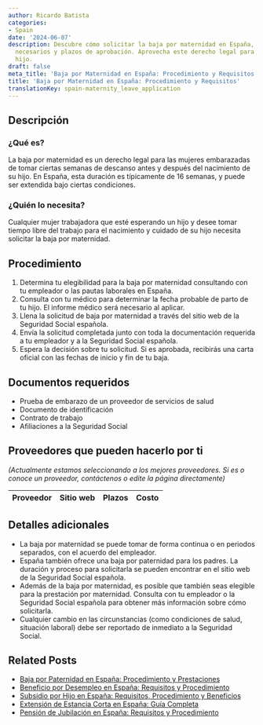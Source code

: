 ```yaml
---
author: Ricardo Batista
categories:
- Spain
date: '2024-06-07'
description: Descubre cómo solicitar la baja por maternidad en España, los documentos
  necesarios y plazos de aprobación. Aprovecha este derecho legal para cuidar de tu
  hijo.
draft: false
meta_title: 'Baja por Maternidad en España: Procedimiento y Requisitos'
title: 'Baja por Maternidad en España: Procedimiento y Requisitos'
translationKey: spain-maternity_leave_application
---
```



## Descripción
### ¿Qué es?
La baja por maternidad es un derecho legal para las mujeres embarazadas de tomar ciertas semanas de descanso antes y después del nacimiento de su hijo. En España, esta duración es típicamente de 16 semanas, y puede ser extendida bajo ciertas condiciones.

### ¿Quién lo necesita?
Cualquier mujer trabajadora que esté esperando un hijo y desee tomar tiempo libre del trabajo para el nacimiento y cuidado de su hijo necesita solicitar la baja por maternidad.

## Procedimiento
1. Determina tu elegibilidad para la baja por maternidad consultando con tu empleador o las pautas laborales en España.
2. Consulta con tu médico para determinar la fecha probable de parto de tu hijo. El informe médico será necesario al aplicar.
3. Llena la solicitud de baja por maternidad a través del sitio web de la Seguridad Social española.
4. Envía la solicitud completada junto con toda la documentación requerida a tu empleador y a la Seguridad Social española.
5. Espera la decisión sobre tu solicitud. Si es aprobada, recibirás una carta oficial con las fechas de inicio y fin de tu baja.

## Documentos requeridos
- Prueba de embarazo de un proveedor de servicios de salud
- Documento de identificación
- Contrato de trabajo
- Afiliaciones a la Seguridad Social

## Proveedores que pueden hacerlo por ti

_(Actualmente estamos seleccionando a los mejores proveedores. Si es o conoce un proveedor, contáctenos o edite la página directamente)_

| Proveedor | Sitio web | Plazos | Costo |
| --------------- | --------------- | :-------------: | :-------------: |

## Detalles adicionales
- La baja por maternidad se puede tomar de forma continua o en periodos separados, con el acuerdo del empleador.
- España también ofrece una baja por paternidad para los padres. La duración y proceso para solicitarla se pueden encontrar en el sitio web de la Seguridad Social española.
- Además de la baja por maternidad, es posible que también seas elegible para la prestación por maternidad. Consulta con tu empleador o la Seguridad Social española para obtener más información sobre cómo solicitarla.
- Cualquier cambio en las circunstancias (como condiciones de salud, situación laboral) debe ser reportado de inmediato a la Seguridad Social.

## Related Posts

- [Baja por Paternidad en España: Procedimiento y Prestaciones](https://tramitit.com/es/guides/spain/solicitud_de_la_baja_por_paternidad/)
- [Beneficio por Desempleo en España: Requisitos y Procedimiento](https://tramitit.com/es/guides/spain/solicitud_de_prestacion_por_desempleo/)
- [Subsidio por Hijo en España: Requisitos, Procedimiento y Beneficios](https://tramitit.com/es/guides/spain/solicitar_prestaciones_por_hijo_a_cargo/)
- [Extensión de Estancia Corta en España: Guía Completa](https://tramitit.com/es/guides/spain/prórroga_de_estancia_de_corta_duración/)
- [Pensión de Jubilación en España: Requisitos y Procedimiento](https://tramitit.com/es/guides/spain/solicitud_de_pension_de_jubilacion/)